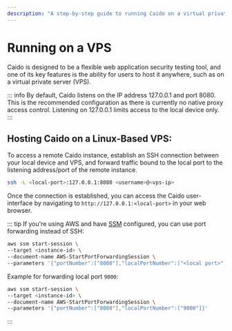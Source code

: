 ```yaml
---
description: "A step-by-step guide to running Caido on a virtual private server (VPS) including SSH port forwarding and AWS SSM configuration for remote access."
---
```


# Running on a VPS

Caido is designed to be a flexible web application security testing tool, and one of its key features is the ability for users to host it anywhere, such as on a virtual private server (VPS).

::: info
By default, Caido listens on the IP address 127.0.0.1 and port 8080. This is the recommended configuration as there is currently no native proxy access control. Listening on 127.0.0.1 limits access to the local device only.
:::

## Hosting Caido on a Linux-Based VPS:

To access a remote Caido instance, establish an SSH connection between your local device and VPS, and forward traffic bound to the local port to the listening address/port of the remote instance.

```bash
ssh -L <local-port>:127.0.0.1:8080 <username>@<vps-ip>
```

Once the connection is established, you can access the Caido user-interface by navigating to `http://127.0.0.1:<local-port>` in your web browser.

::: tip
If you're using AWS and have [SSM](https://docs.aws.amazon.com/systems-manager/latest/userguide/ssm-agent.html) configured, you can use port forwarding instead of SSH:

```bash
aws ssm start-session \
--target <instance-id> \
--document-name AWS-StartPortForwardingSession \
--parameters '{"portNumber":["8080"],"localPortNumber":["<local port>"]}'
```

Example for forwarding local port `9000`:

```bash
aws ssm start-session \
--target <instance-id> \
--document-name AWS-StartPortForwardingSession \
--parameters '{"portNumber":["8080"],"localPortNumber":["9000"]}'
```

:::
